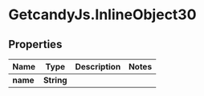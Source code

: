 # GetcandyJs.InlineObject30

## Properties

Name | Type | Description | Notes
------------ | ------------- | ------------- | -------------
**name** | **String** |  | 


